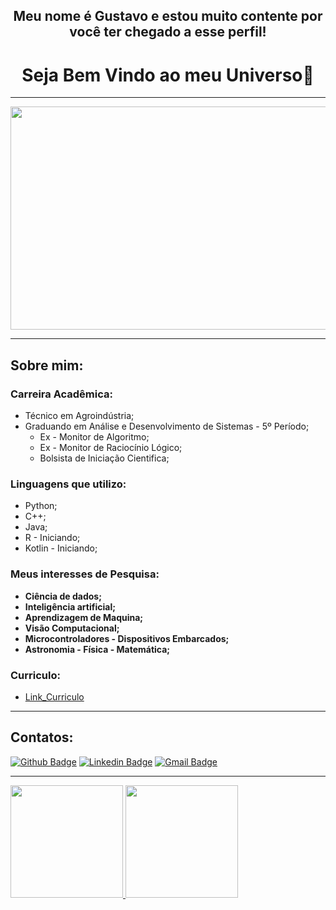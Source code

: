 

<h2 align="center">Meu nome é Gustavo e estou muito contente por você ter chegado a esse perfil!</h2>
<h1 align="center">Seja Bem Vindo ao meu Universo👋 </h1>
  
<hr>

<div align="center">
  <img src="https://acrediteounao.com/wp-content/uploads/2016/04/universo-lugar-frio-740x357.jpg" width="740" height="357" >
</div>

<hr>

## Sobre mim:

### Carreira Acadêmica:
   - Técnico em Agroindústria;
   - Graduando em Análise e Desenvolvimento de Sistemas - 5º Período;
      - Ex - Monitor de Algoritmo;
      - Ex - Monitor de Raciocínio Lógico;
      - Bolsista de Iniciação Cientifica;

### Linguagens que utilizo:
   - Python;
   - C++;
   - Java;
   - R - Iniciando;
   - Kotlin - Iniciando;

### Meus interesses de Pesquisa:
   - **Ciência de dados;**
   - **Inteligência artificial;** 
   - **Aprendizagem de Maquina;**
   - **Visão Computacional;**
   - **Microcontroladores - Dispositivos Embarcados;**
   - **Astronomia - Física - Matemática;**
 
 ### Curriculo:
   - [Link_Curriculo](https://drive.google.com/file/d/106wr240rU3fXxuJe5Uk1yNiXqq6uwk3z/view?usp=sharing)
<hr>

## Contatos:
  [![Github Badge](https://img.shields.io/badge/-Github-000?style=flat-square&logo=Github&logoColor=white&link=https://github.com/Gus-1003/)](https://github.com/Gus-1003/)
  [![Linkedin Badge](https://img.shields.io/badge/-LinkedIn-blue?style=flat-square&logo=Linkedin&logoColor=white&link=https://www.linkedin.com/in/gustavo-maciel-226937205/)](https://www.linkedin.com/in/gustavo-maciel-226937205/)
  [![Gmail Badge](https://img.shields.io/badge/-Gmail-c14438?style=flat-square&logo=Gmail&logoColor=white&link=mailto:*gm88605363@gmail.com)](mailto:*gm88605363@gmail.com)

<hr>

<div>
 <a href="https://github.com/Gus-1003/">
  <img height="180em" src="https://github-readme-stats.vercel.app/api?username=gus-1003&show_icons=true&theme=dark" style"max-width: 100%;" />
  <img height="180em" src="https://github-readme-stats.vercel.app/api/top-langs/?username=gus-1003&layout=compact&theme=dark" style"max-width: 100%;" />
 </a>
</div>

